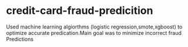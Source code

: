 # credit-card-fraud-predicition
Used machine learning algiorthms (logistic regression,smote,xgboost) to optimize accurate predication.Main goal was to minimize incorrect fraud Predictions
